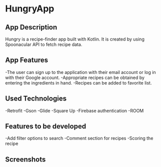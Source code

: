 # HungryApp

## App Description
Hungry is a recipe-finder app built with Kotlin.
It is created by using Spoonacular API to fetch recipe data.

## App Features
 -The user can sign up to the application with their email account or log in with their Google account.
 -Appropriate recipes can be obtained by entering the ingredients in hand.
 -Recipes can be added to favorite list.

## Used Technologies
 -Retrofit
 -Gson
 -Glide
 -Square Up 
 -Firebase authentication
 -ROOM

## Features to be developed
 -Add filter options to search
 -Comment section for recipes
 -Scoring the recipe

## Screenshots
